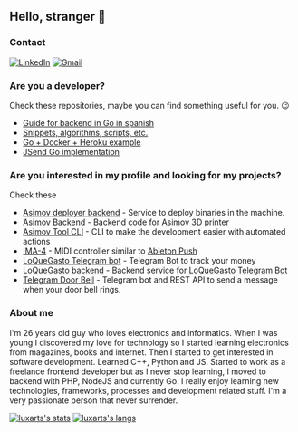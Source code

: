 ## Hello, stranger 👋

### Contact
[![LinkedIn](https://img.shields.io/badge/-LinkedIn-blue?style=flat&logo=Linkedin&logoColor=white)](https://www.linkedin.com/in/lbacelo/)
[![Gmail](https://img.shields.io/badge/-Gmail-c14438?style=flat&logo=Gmail&logoColor=white)](mailto:bacelolucas@gmail.com)

### Are you a developer?
Check these repositories, maybe you can find something useful for you. 😉
- [Guide for backend in Go in spanish](https://github.com/luxarts/dev2end-go)
- [Snippets, algorithms, scripts, etc.](https://github.com/luxarts/Useful)
- [Go + Docker + Heroku example](https://github.com/luxarts/heroku-example)
- [JSend Go implementation](https://github.com/luxarts/jsend-go)

### Are you interested in my profile and looking for my projects?
Check these
- [Asimov deployer backend](https://github.com/3DDiamantes/asimov-deployer-backend) - Service to deploy binaries in the machine.
- [Asimov Backend](https://github.com/3DDiamantes/asimov-backend) - Backend code for Asimov 3D printer
- [Asimov Tool CLI](https://github.com/3DDiamantes/asimov-tool-cli) - CLI to make the development easier with automated actions
- [IMA-4](https://github.com/luxarts/IMA-4) - MIDI controller similar to [Ableton Push](https://www.ableton.com/en/push/)
- [LoQueGasto Telegram bot](https://github.com/luxarts/loquegasto-telegram) - Telegram Bot to track your money
- [LoQueGasto backend](https://github.com/luxarts/loquegasto-backend) - Backend service for [LoQueGasto Telegram Bot](https://github.com/luxarts/loquegasto-telegram)
- [Telegram Door Bell](https://github.com/luxarts/telegram-door-bell) - Telegram bot and REST API to send a message when your door bell rings.
### About me
I'm 26 years old guy who loves electronics and informatics.
When I was young I discovered my love for technology so I started learning electronics from magazines, books and internet. Then I started to get interested in software development. Learned C++, Python and JS. Started to work as a freelance frontend developer but as I never stop learning, I moved to backend with PHP, NodeJS and currently Go. I really enjoy learning new technologies, frameworks, processes and development related stuff. I'm a very passionate person that never surrender.  

[![luxarts's stats](https://github-readme-stats.vercel.app/api?username=luxarts&theme=dark&show_icons=true&count_private=true&include_all_commits=true)](https://www.github.com/luxarts)
[![luxarts's langs](https://github-readme-stats.vercel.app/api/top-langs/?username=luxarts&hide=eagle,c,c%23,hlsl,shaderlab,gap,mathematica&layout=compact&langs_count=10&theme=dark&exclude_repo=MaxwellLCD,STM32MIDI,Strobe,ESP3D,Maxwell,JustAMidiPad,splithem)](https://www.github.com/luxarts)
